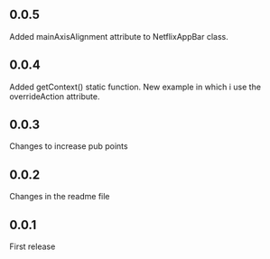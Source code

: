 ## 0.0.5
Added mainAxisAlignment attribute to NetflixAppBar class.

## 0.0.4
Added getContext() static function. New example in which i use the overrideAction attribute.

## 0.0.3
Changes to increase pub points

## 0.0.2
Changes in the readme file

## 0.0.1
First release
